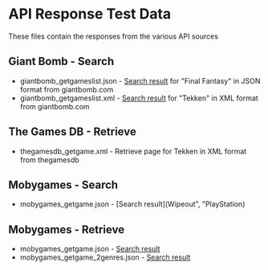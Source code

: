 # API Response Test Data

These files contain the responses from the various API sources

## Giant Bomb - Search

* giantbomb_getgameslist.json - [Search result](https://www.giantbomb.com/api/search/?api_key=APIKEY&query=%22final%20fantasy%22&resources=game&format=json) for "Final Fantasy" in JSON format from giantbomb.com
* giantbomb_getgameslist.xml - [Search result](https://www.giantbomb.com/api/search/?query=tekken&api_key=APIKEY&field_list=api_detail_url=name&format=xml&resources=game) for "Tekken" in XML format from giantbomb.com

## The Games DB - Retrieve

* thegamesdb_getgame.xml - Retrieve page for Tekken in XML format from thegamesdb

## Mobygames - Search

* mobygames_getgame.json - [Search result](Wipeout", "PlayStation)

## Mobygames - Retrieve

* mobygames_getgame.json - [Search result](33250)
* mobygames_getgame_2genres.json - [Search result](3134)

